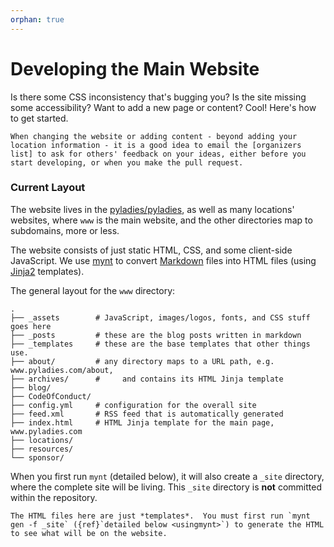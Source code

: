 ```yaml
---
orphan: true
---
```


# Developing the Main Website

Is there some CSS inconsistency that's bugging you?  Is the site missing some accessibility?  Want to add a new page or content?  Cool!  Here's how to get started.

```{note}
When changing the website or adding content - beyond adding your location information - it is a good idea to email the [organizers list] to ask for others' feedback on your ideas, either before you start developing, or when you make the pull request.
```

### Current Layout

The website lives in the [pyladies/pyladies], as well as many locations' websites, where `www` is the main website, and the other directories map to subdomains, more or less.

The website consists of just static HTML, CSS, and some client-side JavaScript.  We use [mynt] to convert [Markdown] files into HTML files (using [Jinja2] templates).

The general layout for the `www` directory:

```
.
├── _assets        # JavaScript, images/logos, fonts, and CSS stuff goes here
├── _posts         # these are the blog posts written in markdown
├── _templates     # these are the base templates that other things use.
├── about/         # any directory maps to a URL path, e.g. www.pyladies.com/about,
├── archives/      #     and contains its HTML Jinja template
├── blog/
├── CodeOfConduct/
├── config.yml     # configuration for the overall site
├── feed.xml       # RSS feed that is automatically generated
├── index.html     # HTML Jinja template for the main page, www.pyladies.com
├── locations/
├── resources/
└── sponsor/
```

When you first run `mynt` (detailed below), it will also create a `_site` directory, where the complete site will be living.  This `_site` directory is **not** committed within the repository.

```{note}
The HTML files here are just *templates*.  You must first run `mynt gen -f _site` ({ref}`detailed below <usingmynt>`) to generate the HTML to see what will be on the website.
```

[fork]: https://help.github.com/articles/fork-a-repo
[jinja2]: http://jinja.pocoo.org/docs/dev/
[markdown]: http://daringfireball.net/projects/markdown/syntax
[mynt]: http://mynt.uhnomoli.com/
[organizers list]: mailto:pyladies-group-organizers@googlegroups.com
[pyladies/pyladies]: https://github.com/pyladies/pyladies
